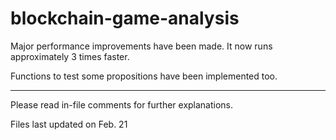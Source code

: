 # blockchain-game-analysis

Major performance improvements have been made. It now runs approximately 3 times faster.

Functions to test some propositions have been implemented too.


---
Please read in-file comments for further explanations.

Files last updated on Feb. 21

